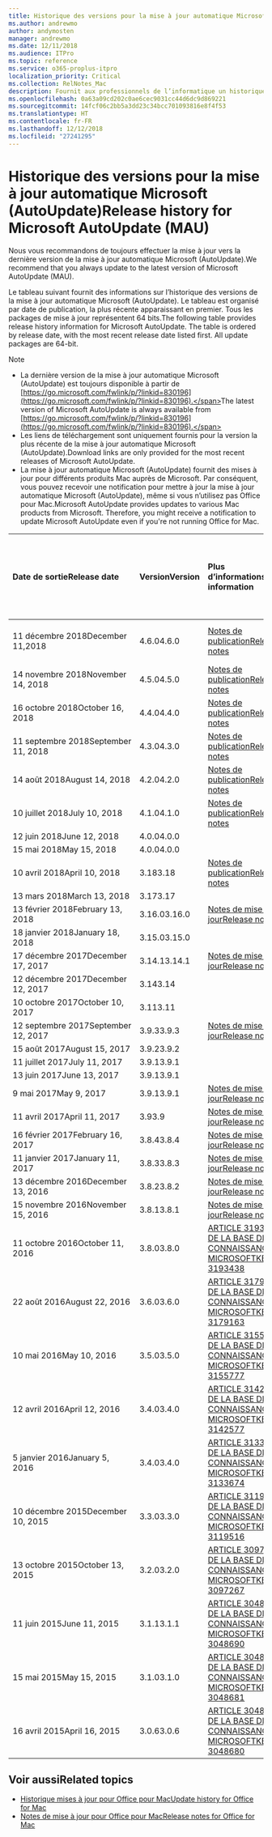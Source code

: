 ```yaml
---
title: Historique des versions pour la mise à jour automatique Microsoft (AutoUpdate)
ms.author: andrewmo
author: andymosten
manager: andrewmo
ms.date: 12/11/2018
ms.audience: ITPro
ms.topic: reference
ms.service: o365-proplus-itpro
localization_priority: Critical
ms.collection: RelNotes_Mac
description: Fournit aux professionnels de l’informatique un historique des versions pour la mise à jour automatique Microsoft (AutoUpdate)
ms.openlocfilehash: 0a63a09cd202c0ae6cec9031cc44d6dc9d869221
ms.sourcegitcommit: 14fcf06c2bb5a3dd23c34bcc701093816e8f4f53
ms.translationtype: HT
ms.contentlocale: fr-FR
ms.lasthandoff: 12/12/2018
ms.locfileid: "27241295"
---
```

# <a name="release-history-for-microsoft-autoupdate-mau"></a><span data-ttu-id="bf3bb-103">Historique des versions pour la mise à jour automatique Microsoft (AutoUpdate)</span><span class="sxs-lookup"><span data-stu-id="bf3bb-103">Release history for Microsoft AutoUpdate (MAU)</span></span>
 
<span data-ttu-id="bf3bb-104">Nous vous recommandons de toujours effectuer la mise à jour vers la dernière version de la mise à jour automatique Microsoft (AutoUpdate).</span><span class="sxs-lookup"><span data-stu-id="bf3bb-104">We recommend that you always update to the latest version of Microsoft AutoUpdate (MAU).</span></span>

<span data-ttu-id="bf3bb-p101">Le tableau suivant fournit des informations sur l’historique des versions de la mise à jour automatique Microsoft (AutoUpdate). Le tableau est organisé par date de publication, la plus récente apparaissant en premier. Tous les packages de mise à jour représentent 64 bits.</span><span class="sxs-lookup"><span data-stu-id="bf3bb-p101">The following table provides release history information for Microsoft AutoUpdate. The table is ordered by release date, with the most recent release date listed first. All update packages are 64-bit.</span></span>


> [!NOTE]
> - <span data-ttu-id="bf3bb-108">La dernière version de la mise à jour automatique Microsoft (AutoUpdate) est toujours disponible à partir de [https://go.microsoft.com/fwlink/p/?linkid=830196](https://go.microsoft.com/fwlink/p/?linkid=830196).</span><span class="sxs-lookup"><span data-stu-id="bf3bb-108">The latest version of Microsoft AutoUpdate is always available from [https://go.microsoft.com/fwlink/p/?linkid=830196](https://go.microsoft.com/fwlink/p/?linkid=830196).</span></span>
> - <span data-ttu-id="bf3bb-109">Les liens de téléchargement sont uniquement fournis pour la version la plus récente de la mise à jour automatique Microsoft (AutoUpdate).</span><span class="sxs-lookup"><span data-stu-id="bf3bb-109">Download links are only provided for the most recent releases of Microsoft AutoUpdate.</span></span>
> - <span data-ttu-id="bf3bb-p102">La mise à jour automatique Microsoft (AutoUpdate) fournit des mises à jour pour différents produits Mac auprès de Microsoft. Par conséquent, vous pouvez recevoir une notification pour mettre à jour la mise à jour automatique Microsoft (AutoUpdate), même si vous n’utilisez pas Office pour Mac.</span><span class="sxs-lookup"><span data-stu-id="bf3bb-p102">Microsoft AutoUpdate provides updates to various Mac products from Microsoft. Therefore, you might receive a notification to update Microsoft AutoUpdate even if you're not running Office for Mac.</span></span>
  
|<span data-ttu-id="bf3bb-112">**Date de sortie**</span><span class="sxs-lookup"><span data-stu-id="bf3bb-112">**Release date**</span></span>|<span data-ttu-id="bf3bb-113">**Version**</span><span class="sxs-lookup"><span data-stu-id="bf3bb-113">**Version**</span></span>|<span data-ttu-id="bf3bb-114">**Plus d’informations**</span><span class="sxs-lookup"><span data-stu-id="bf3bb-114">**More information**</span></span>|<span data-ttu-id="bf3bb-115">**Lien de téléchargement du package de mise à jour**</span><span class="sxs-lookup"><span data-stu-id="bf3bb-115">**Download link for the update package**</span></span>|
|:-----|:-----|:-----|:-----|
|<span data-ttu-id="bf3bb-116">11 décembre 2018</span><span class="sxs-lookup"><span data-stu-id="bf3bb-116">December 11,2018</span></span> <br/>|<span data-ttu-id="bf3bb-117">4.6.0</span><span class="sxs-lookup"><span data-stu-id="bf3bb-117">4.6.0</span></span> <br/> | [<span data-ttu-id="bf3bb-118">Notes de publication</span><span class="sxs-lookup"><span data-stu-id="bf3bb-118">Release notes</span></span>](release-notes-office-for-mac.md#december-2018-release) <br/> |[<span data-ttu-id="bf3bb-119">Télécharger MAU 4.6.0</span><span class="sxs-lookup"><span data-stu-id="bf3bb-119">Download MAU 4.5.0</span></span>](https://go.microsoft.com/fwlink/p/?linkid=830196) <br/> |
|<span data-ttu-id="bf3bb-120">14 novembre 2018</span><span class="sxs-lookup"><span data-stu-id="bf3bb-120">November 14, 2018</span></span> <br/> |<span data-ttu-id="bf3bb-121">4.5.0</span><span class="sxs-lookup"><span data-stu-id="bf3bb-121">4.5.0</span></span> <br/> |[<span data-ttu-id="bf3bb-122">Notes de publication</span><span class="sxs-lookup"><span data-stu-id="bf3bb-122">Release notes</span></span>](release-notes-office-for-mac.md#november-2018-release) <br/> | |
|<span data-ttu-id="bf3bb-123">16 octobre 2018</span><span class="sxs-lookup"><span data-stu-id="bf3bb-123">October 16, 2018</span></span> <br/> |<span data-ttu-id="bf3bb-124">4.4.0</span><span class="sxs-lookup"><span data-stu-id="bf3bb-124">4.4.0</span></span> <br/> |[<span data-ttu-id="bf3bb-125">Notes de publication</span><span class="sxs-lookup"><span data-stu-id="bf3bb-125">Release notes</span></span>](release-notes-office-for-mac.md#october-2018-release) <br/> | |
|<span data-ttu-id="bf3bb-126">11 septembre 2018</span><span class="sxs-lookup"><span data-stu-id="bf3bb-126">September 11, 2018</span></span>  <br/> |<span data-ttu-id="bf3bb-127">4.3.0</span><span class="sxs-lookup"><span data-stu-id="bf3bb-127">4.3.0</span></span>  <br/> |[<span data-ttu-id="bf3bb-128">Notes de publication</span><span class="sxs-lookup"><span data-stu-id="bf3bb-128">Release notes</span></span>](release-notes-office-for-mac.md#september-2018-release) <br/> | |
|<span data-ttu-id="bf3bb-129">14 août 2018</span><span class="sxs-lookup"><span data-stu-id="bf3bb-129">August 14, 2018</span></span>  <br/> |<span data-ttu-id="bf3bb-130">4.2.0</span><span class="sxs-lookup"><span data-stu-id="bf3bb-130">4.2.0</span></span>  <br/> |[<span data-ttu-id="bf3bb-131">Notes de publication</span><span class="sxs-lookup"><span data-stu-id="bf3bb-131">Release notes</span></span>](release-notes-office-for-mac.md#august-2018-release) <br/> | |
|<span data-ttu-id="bf3bb-132">10 juillet 2018</span><span class="sxs-lookup"><span data-stu-id="bf3bb-132">July 10, 2018</span></span>  <br/> |<span data-ttu-id="bf3bb-133">4.1.0</span><span class="sxs-lookup"><span data-stu-id="bf3bb-133">4.1.0</span></span>  <br/> |[<span data-ttu-id="bf3bb-134">Notes de publication</span><span class="sxs-lookup"><span data-stu-id="bf3bb-134">Release notes</span></span>](release-notes-office-for-mac.md#july-2018-release) <br/> | |
|<span data-ttu-id="bf3bb-135">12 juin 2018</span><span class="sxs-lookup"><span data-stu-id="bf3bb-135">June 12, 2018</span></span>  <br/> |<span data-ttu-id="bf3bb-136">4.0.0</span><span class="sxs-lookup"><span data-stu-id="bf3bb-136">4.0.0</span></span>  <br/> |||
|<span data-ttu-id="bf3bb-137">15 mai 2018</span><span class="sxs-lookup"><span data-stu-id="bf3bb-137">May 15, 2018</span></span>  <br/> |<span data-ttu-id="bf3bb-138">4.0.0</span><span class="sxs-lookup"><span data-stu-id="bf3bb-138">4.0.0</span></span>  <br/> |||
|<span data-ttu-id="bf3bb-139">10 avril 2018</span><span class="sxs-lookup"><span data-stu-id="bf3bb-139">April 10, 2018</span></span>  <br/> |<span data-ttu-id="bf3bb-140">3.18</span><span class="sxs-lookup"><span data-stu-id="bf3bb-140">3.18</span></span>  <br/> |[<span data-ttu-id="bf3bb-141">Notes de publication</span><span class="sxs-lookup"><span data-stu-id="bf3bb-141">Release notes</span></span>](release-notes-office-for-mac.md#april-2018-release) <br/> ||
|<span data-ttu-id="bf3bb-142">13 mars 2018</span><span class="sxs-lookup"><span data-stu-id="bf3bb-142">March 13, 2018</span></span>  <br/> |<span data-ttu-id="bf3bb-143">3.17</span><span class="sxs-lookup"><span data-stu-id="bf3bb-143">3.17</span></span>  <br/> |||
|<span data-ttu-id="bf3bb-144">13 février 2018</span><span class="sxs-lookup"><span data-stu-id="bf3bb-144">February 13, 2018</span></span>  <br/> |<span data-ttu-id="bf3bb-145">3.16.0</span><span class="sxs-lookup"><span data-stu-id="bf3bb-145">3.16.0</span></span>  <br/> |[<span data-ttu-id="bf3bb-146">Notes de mise à jour</span><span class="sxs-lookup"><span data-stu-id="bf3bb-146">Release notes</span></span>](release-notes-office-for-mac.md#february-2018-release) <br/> | <br/> |
|<span data-ttu-id="bf3bb-147">18 janvier 2018</span><span class="sxs-lookup"><span data-stu-id="bf3bb-147">January 18, 2018</span></span>  <br/> |<span data-ttu-id="bf3bb-148">3.15.0</span><span class="sxs-lookup"><span data-stu-id="bf3bb-148">3.15.0</span></span>  <br/> |<br/> |
|<span data-ttu-id="bf3bb-149">17 décembre 2017</span><span class="sxs-lookup"><span data-stu-id="bf3bb-149">December 17, 2017</span></span>  <br/> |<span data-ttu-id="bf3bb-150">3.14.1</span><span class="sxs-lookup"><span data-stu-id="bf3bb-150">3.14.1</span></span>  <br/> |[<span data-ttu-id="bf3bb-151">Notes de mise à jour</span><span class="sxs-lookup"><span data-stu-id="bf3bb-151">Release notes</span></span>](release-notes-office-for-mac.md#december-2017-release) <br/> | <br/> |
|<span data-ttu-id="bf3bb-152">12 décembre 2017</span><span class="sxs-lookup"><span data-stu-id="bf3bb-152">December 12, 2017</span></span>  <br/> |<span data-ttu-id="bf3bb-153">3.14</span><span class="sxs-lookup"><span data-stu-id="bf3bb-153">3.14</span></span>  <br/> ||  <br/> |
|<span data-ttu-id="bf3bb-154">10 octobre 2017</span><span class="sxs-lookup"><span data-stu-id="bf3bb-154">October 10, 2017</span></span>  <br/> |<span data-ttu-id="bf3bb-155">3.11</span><span class="sxs-lookup"><span data-stu-id="bf3bb-155">3.11</span></span>  <br/> ||<br/> |
|<span data-ttu-id="bf3bb-156">12 septembre 2017</span><span class="sxs-lookup"><span data-stu-id="bf3bb-156">September 12, 2017</span></span>  <br/> |<span data-ttu-id="bf3bb-157">3.9.3</span><span class="sxs-lookup"><span data-stu-id="bf3bb-157">3.9.3</span></span>  <br/> |[<span data-ttu-id="bf3bb-158">Notes de mise à jour</span><span class="sxs-lookup"><span data-stu-id="bf3bb-158">Release notes</span></span>](release-notes-office-for-mac.md#september-2017-release) <br/> |<br/> |
|<span data-ttu-id="bf3bb-159">15 août 2017</span><span class="sxs-lookup"><span data-stu-id="bf3bb-159">August 15, 2017</span></span>  <br/> |<span data-ttu-id="bf3bb-160">3.9.2</span><span class="sxs-lookup"><span data-stu-id="bf3bb-160">3.9.2</span></span>  <br/> || <br/> |
|<span data-ttu-id="bf3bb-161">11 juillet 2017</span><span class="sxs-lookup"><span data-stu-id="bf3bb-161">July 11, 2017</span></span>  <br/> |<span data-ttu-id="bf3bb-162">3.9.1</span><span class="sxs-lookup"><span data-stu-id="bf3bb-162">3.9.1</span></span>  <br/> || <br/> |
|<span data-ttu-id="bf3bb-163">13 juin 2017</span><span class="sxs-lookup"><span data-stu-id="bf3bb-163">June 13, 2017</span></span>  <br/> |<span data-ttu-id="bf3bb-164">3.9.1</span><span class="sxs-lookup"><span data-stu-id="bf3bb-164">3.9.1</span></span>  <br/> || <br/> |
|<span data-ttu-id="bf3bb-165">9 mai 2017</span><span class="sxs-lookup"><span data-stu-id="bf3bb-165">May 9, 2017</span></span>  <br/> |<span data-ttu-id="bf3bb-166">3.9.1</span><span class="sxs-lookup"><span data-stu-id="bf3bb-166">3.9.1</span></span>  <br/> |[<span data-ttu-id="bf3bb-167">Notes de mise à jour</span><span class="sxs-lookup"><span data-stu-id="bf3bb-167">Release notes</span></span>](release-notes-office-for-mac.md#may-2017-release) <br/> | <br/> |
|<span data-ttu-id="bf3bb-168">11 avril 2017</span><span class="sxs-lookup"><span data-stu-id="bf3bb-168">April 11, 2017</span></span>  <br/> |<span data-ttu-id="bf3bb-169">3.9</span><span class="sxs-lookup"><span data-stu-id="bf3bb-169">3.9</span></span>  <br/> |[<span data-ttu-id="bf3bb-170">Notes de mise à jour</span><span class="sxs-lookup"><span data-stu-id="bf3bb-170">Release notes</span></span>](release-notes-office-for-mac.md#april-2017-release) <br/> |  <br/> |
|<span data-ttu-id="bf3bb-171">16 février 2017</span><span class="sxs-lookup"><span data-stu-id="bf3bb-171">February 16, 2017</span></span>  <br/> |<span data-ttu-id="bf3bb-172">3.8.4</span><span class="sxs-lookup"><span data-stu-id="bf3bb-172">3.8.4</span></span>  <br/> |[<span data-ttu-id="bf3bb-173">Notes de mise à jour</span><span class="sxs-lookup"><span data-stu-id="bf3bb-173">Release notes</span></span>](release-notes-office-for-mac.md#february-2017-release) <br/> | <br/> |
|<span data-ttu-id="bf3bb-174">11 janvier 2017</span><span class="sxs-lookup"><span data-stu-id="bf3bb-174">January 11, 2017</span></span>  <br/> |<span data-ttu-id="bf3bb-175">3.8.3</span><span class="sxs-lookup"><span data-stu-id="bf3bb-175">3.8.3</span></span>  <br/> |[<span data-ttu-id="bf3bb-176">Notes de mise à jour</span><span class="sxs-lookup"><span data-stu-id="bf3bb-176">Release notes</span></span>](release-notes-office-for-mac.md#january-2017-release) <br/> | <br/> |
|<span data-ttu-id="bf3bb-177">13 décembre 2016</span><span class="sxs-lookup"><span data-stu-id="bf3bb-177">December 13, 2016</span></span>  <br/> |<span data-ttu-id="bf3bb-178">3.8.2</span><span class="sxs-lookup"><span data-stu-id="bf3bb-178">3.8.2</span></span>  <br/> |[<span data-ttu-id="bf3bb-179">Notes de mise à jour</span><span class="sxs-lookup"><span data-stu-id="bf3bb-179">Release notes</span></span>](release-notes-office-for-mac.md#december-2016-release) <br/> | <br/> |
|<span data-ttu-id="bf3bb-180">15 novembre 2016</span><span class="sxs-lookup"><span data-stu-id="bf3bb-180">November 15, 2016</span></span>  <br/> |<span data-ttu-id="bf3bb-181">3.8.1</span><span class="sxs-lookup"><span data-stu-id="bf3bb-181">3.8.1</span></span>  <br/> |[<span data-ttu-id="bf3bb-182">Notes de mise à jour</span><span class="sxs-lookup"><span data-stu-id="bf3bb-182">Release notes</span></span>](release-notes-office-for-mac.md#november-2016-release) <br/> | <br/> |
|<span data-ttu-id="bf3bb-183">11 octobre 2016</span><span class="sxs-lookup"><span data-stu-id="bf3bb-183">October 11, 2016</span></span>  <br/> |<span data-ttu-id="bf3bb-184">3.8.0</span><span class="sxs-lookup"><span data-stu-id="bf3bb-184">3.8.0</span></span>  <br/> |[<span data-ttu-id="bf3bb-185">ARTICLE 3193438 DE LA BASE DE CONNAISSANCES MICROSOFT</span><span class="sxs-lookup"><span data-stu-id="bf3bb-185">KB 3193438</span></span>](https://support.microsoft.com/kb/3193438) <br/> | <br/> |
|<span data-ttu-id="bf3bb-186">22 août 2016</span><span class="sxs-lookup"><span data-stu-id="bf3bb-186">August 22, 2016</span></span>  <br/> |<span data-ttu-id="bf3bb-187">3.6.0</span><span class="sxs-lookup"><span data-stu-id="bf3bb-187">3.6.0</span></span>  <br/> |[<span data-ttu-id="bf3bb-188">ARTICLE 3179163 DE LA BASE DE CONNAISSANCES MICROSOFT</span><span class="sxs-lookup"><span data-stu-id="bf3bb-188">KB 3179163</span></span>](https://support.microsoft.com/kb/3179163) <br/> | <br/> |
|<span data-ttu-id="bf3bb-189">10 mai 2016</span><span class="sxs-lookup"><span data-stu-id="bf3bb-189">May 10, 2016</span></span>  <br/> |<span data-ttu-id="bf3bb-190">3.5.0</span><span class="sxs-lookup"><span data-stu-id="bf3bb-190">3.5.0</span></span>  <br/> |[<span data-ttu-id="bf3bb-191">ARTICLE 3155777 DE LA BASE DE CONNAISSANCES MICROSOFT</span><span class="sxs-lookup"><span data-stu-id="bf3bb-191">KB 3155777</span></span>](https://support.microsoft.com/kb/3155777) <br/> | <br/> |
|<span data-ttu-id="bf3bb-192">12 avril 2016</span><span class="sxs-lookup"><span data-stu-id="bf3bb-192">April 12, 2016</span></span>  <br/> |<span data-ttu-id="bf3bb-193">3.4.0</span><span class="sxs-lookup"><span data-stu-id="bf3bb-193">3.4.0</span></span>  <br/> |[<span data-ttu-id="bf3bb-194">ARTICLE 3142577 DE LA BASE DE CONNAISSANCES MICROSOFT</span><span class="sxs-lookup"><span data-stu-id="bf3bb-194">KB 3142577</span></span>](https://support.microsoft.com/kb/3142577) <br/> | <br/> |
|<span data-ttu-id="bf3bb-195">5 janvier 2016</span><span class="sxs-lookup"><span data-stu-id="bf3bb-195">January 5, 2016</span></span>  <br/> |<span data-ttu-id="bf3bb-196">3.4.0</span><span class="sxs-lookup"><span data-stu-id="bf3bb-196">3.4.0</span></span>  <br/> |[<span data-ttu-id="bf3bb-197">ARTICLE 3133674 DE LA BASE DE CONNAISSANCES MICROSOFT</span><span class="sxs-lookup"><span data-stu-id="bf3bb-197">KB 3133674</span></span>](https://support.microsoft.com/kb/3133674) <br/> | <br/> |
|<span data-ttu-id="bf3bb-198">10 décembre 2015</span><span class="sxs-lookup"><span data-stu-id="bf3bb-198">December 10, 2015</span></span>  <br/> |<span data-ttu-id="bf3bb-199">3.3.0</span><span class="sxs-lookup"><span data-stu-id="bf3bb-199">3.3.0</span></span>  <br/> |[<span data-ttu-id="bf3bb-200">ARTICLE 3119516 DE LA BASE DE CONNAISSANCES MICROSOFT</span><span class="sxs-lookup"><span data-stu-id="bf3bb-200">KB 3119516</span></span>](https://support.microsoft.com/kb/3119516) <br/> | <br/> |
|<span data-ttu-id="bf3bb-201">13 octobre 2015</span><span class="sxs-lookup"><span data-stu-id="bf3bb-201">October 13, 2015</span></span>  <br/> |<span data-ttu-id="bf3bb-202">3.2.0</span><span class="sxs-lookup"><span data-stu-id="bf3bb-202">3.2.0</span></span>  <br/> |[<span data-ttu-id="bf3bb-203">ARTICLE 3097267 DE LA BASE DE CONNAISSANCES MICROSOFT</span><span class="sxs-lookup"><span data-stu-id="bf3bb-203">KB 3097267</span></span>](https://support.microsoft.com/kb/3097267) <br/> | <br/> |
|<span data-ttu-id="bf3bb-204">11 juin 2015</span><span class="sxs-lookup"><span data-stu-id="bf3bb-204">June 11, 2015</span></span>  <br/> |<span data-ttu-id="bf3bb-205">3.1.1</span><span class="sxs-lookup"><span data-stu-id="bf3bb-205">3.1.1</span></span>  <br/> |[<span data-ttu-id="bf3bb-206">ARTICLE 3048690 DE LA BASE DE CONNAISSANCES MICROSOFT</span><span class="sxs-lookup"><span data-stu-id="bf3bb-206">KB 3048690</span></span>](https://support.microsoft.com/kb/3048690) <br/> | <br/> |
|<span data-ttu-id="bf3bb-207">15 mai 2015</span><span class="sxs-lookup"><span data-stu-id="bf3bb-207">May 15, 2015</span></span>  <br/> |<span data-ttu-id="bf3bb-208">3.1.0</span><span class="sxs-lookup"><span data-stu-id="bf3bb-208">3.1.0</span></span>  <br/> |[<span data-ttu-id="bf3bb-209">ARTICLE 3048681 DE LA BASE DE CONNAISSANCES MICROSOFT</span><span class="sxs-lookup"><span data-stu-id="bf3bb-209">KB 3048681</span></span>](https://support.microsoft.com/kb/3048681) <br/> | <br/> |
|<span data-ttu-id="bf3bb-210">16 avril 2015</span><span class="sxs-lookup"><span data-stu-id="bf3bb-210">April 16, 2015</span></span>  <br/> |<span data-ttu-id="bf3bb-211">3.0.6</span><span class="sxs-lookup"><span data-stu-id="bf3bb-211">3.0.6</span></span>  <br/> |[<span data-ttu-id="bf3bb-212">ARTICLE 3048680 DE LA BASE DE CONNAISSANCES MICROSOFT</span><span class="sxs-lookup"><span data-stu-id="bf3bb-212">KB 3048680</span></span>](https://support.microsoft.com/kb/3048680) <br/> | <br/> |

## <a name="related-topics"></a><span data-ttu-id="bf3bb-213">Voir aussi</span><span class="sxs-lookup"><span data-stu-id="bf3bb-213">Related topics</span></span>

- [<span data-ttu-id="bf3bb-214">Historique mises à jour pour Office pour Mac</span><span class="sxs-lookup"><span data-stu-id="bf3bb-214">Update history for Office for Mac</span></span>](update-history-office-for-mac.md)
- [<span data-ttu-id="bf3bb-215">Notes de mise à jour pour Office pour Mac</span><span class="sxs-lookup"><span data-stu-id="bf3bb-215">Release notes for Office for Mac</span></span>](release-notes-office-for-mac.md) 